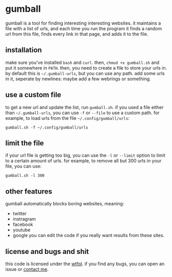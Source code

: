# gumball

gumball is a tool for finding interesting interesting websites.
it maintains a file with a list of urls, and each time you run
the program it finds a random url from this file, finds every
link in that page, and adds it to the file. 

## installation

make sure you've installed `bash` and `curl`. then, 
`chmod +x gumball.sh` and put it somewhere in `PATH`. then, you need
to create a file to store your urls in. by default this is
`~/.gumball-urls`, but you can use any path. add some urls in it,
seperate by newlines: maybe add a few webrings or something.

## use a custom file

to get a new url and update the list, run `gumball.sh`. if you
used a file either than `~/.gumball-urls`, you can use `-f` or
`--file` to use a custom path. for example, to load urls from
the file `~/.config/gumball/urls`:
```
gumball.sh -f ~/.config/gumball/urls
```

## limit the file

if your url file is getting too big, you can use the `-l` or
`--limit` option to limit to a certain amount of urls. for example,
to remove all but 300 urls in your file, you can use:
```
gumball.sh -l 300
```

## other features

gumball automatically blocks boring websites, meaning:
- twitter
- instragram
- facebook
- youtube
- google
you can edit the code if you really want results from these sites.

## license and bugs and shit

this code is licensed under the [wtfpl](https://wtfpl.net). if you
find any bugs, you can open an issue or 
[contact me](https://www.sugarfi.dev/contact.html).

